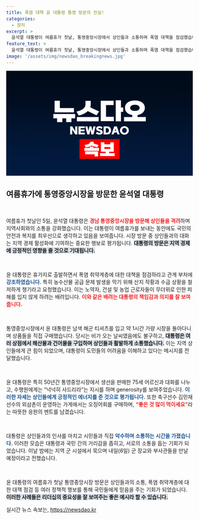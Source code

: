 ```yaml
---
title: 폭염 대책 윤 대통령 통영 방문의 진실!
categories:
  - 정치
excerpt: >
  윤석열 대통령이 여름휴가 첫날, 통영중앙시장에서 상인들과 소통하며 폭염 대책을 점검했습니다. 현장을 직접 방문해 지역 상권도 살폈던 그의 행보는 화제를 모으고 있습니다.
feature_text: >
  윤석열 대통령이 여름휴가 첫날, 통영중앙시장에서 상인들과 소통하며 폭염 대책을 점검했습니다. 현장을 직접 방문해 지역 상권도 살폈던 그의 행보는 화제를 모으고 있습니다.
image: '/assets/img/newsdao_breakingnews.jpg'
---
```


<p><img src="/assets/img/newsdao_breakingnews.jpg" alt="flaretime 속보" /></p>

<h2 data-ke-size="size26">여름휴가에 통영중앙시장을 방문한 윤석열 대통령</h2>

<p data-ke-size="size16">&nbsp;</p>

<p>여름휴가 첫날인 5일, 윤석열 대통령은 <b><span style="color: #ee2323;">경남 통영중앙시장을 방문해 상인들을 격려</span></b>하며 지역사회와의 소통을 강화했습니다. 이는 대통령이 여름휴가를 보내는 동안에도 국민의 안전과 복지를 최우선으로 생각하고 있음을 보여줍니다. 시장 방문 중 상인들과의 대화는 지역 경제 활성화에 기여하는 중요한 행보로 평가됩니다. <b><span style="background-color: #21538527;">대통령의 방문은 지역 경제에 긍정적인 영향을 줄 것으로 기대됩니다.</span></b></p>

<p data-ke-size="size16">&nbsp;</p>

<p>윤 대통령은 휴가지로 출발하면서 폭염 취약계층에 대한 대책을 점검하라고 관계 부처에 <b><span style="color: #1a5490;">강조하였습니다.</span></b> 특히 농수산물 공급 문제 발생을 막기 위해 산지 작황과 수급 상황을 철저하게 챙기라고 요청했습니다. 이는 노약자, 건설 및 농업 근로자들이 무더위로 인한 피해를 입지 않게 하려는 배려입니다. <b><span style="color: #ee2323;">이와 같은 배려는 대통령의 책임감과 의지를 잘 보여줍니다.</span></b></p>

<p data-ke-size="size16">&nbsp;</p>

<p>통영중앙시장에서 윤 대통령은 남색 해군 티셔츠를 입고 약 1시간 가량 시장을 돌아다니며 상품들을 직접 구매했습니다. 당시는 비가 오는 날씨였음에도 불구하고, <b><span style="background-color: #21538527;">대통령은 여러 상점에서 해산물과 건어물을 구입하며 상인들과 활발하게 소통했습니다.</span></b> 이는 지역 상인들에게 큰 힘이 되었으며, 대통령이 도민들의 어려움을 이해하고 있다는 메시지를 전달했습니다.</p>

<p data-ke-size="size16">&nbsp;</p>

<p>윤 대통령은 특히 50년간 통영중앙시장에서 생선을 판매한 75세 어르신과 대화를 나누고, 수행원에게는 “넉넉히 사드리라”는 지시를 하며 generosity를 보여주었습니다. <b><span style="color: #1a5490;">이러한 자세는 상인들에게 긍정적인 에너지를 준 것으로 평가됩니다.</span></b> 또한 축구선수 김민재 선수의 외삼촌이 운영하는 가게에서는 오징어회를 구매하며, <b><span style="color: #ee2323;">“좋은 것 많이 먹이세요”</span></b>라는 따뜻한 응원의 멘트를 남겼습니다.</p>

<p data-ke-size="size16">&nbsp;</p>

<p>대통령은 상인들과의 인사를 마치고 시민들과 직접 <b><span style="color: #1a5490;">악수하며 소통하는 시간을 가졌습니다.</span></b> 이러한 모습은 대통령과 국민 간의 거리감을 좁히고, 서로의 소통을 돕는 기회가 되었습니다. 이날 밤에는 지역 군 시설에서 묵으며 내일(6일) 군 장교와 부사관들을 만날 예정이라고 전했습니다. </p>

<p data-ke-size="size16">&nbsp;</p>

<p>윤 대통령의 여름휴가 첫날 통영중앙시장 방문은 상인들과의 소통, 폭염 취약계층에 대한 대책 점검 등 여러 정책적 행보를 통해 국민들에게 믿음을 주는 기회가 되었습니다. <b><span style="background-color: #21538527;">이러한 사례들은 리더십의 중요성을 잘 보여주는 좋은 예시라 할 수 있습니다.</span></b></p>
실시간 뉴스 속보는, <a href="https://newsdao.kr" rel="dofollow">https://newsdao.kr</a>


